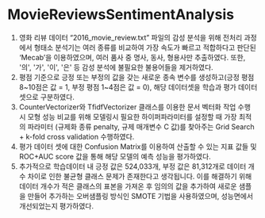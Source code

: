 # MovieReviewsSentimentAnalysis

1)	영화 리뷰 데이터 “2016_movie_review.txt” 파일의 감성 분석을 위해 전처리 과정에서 형태소 분석기는 여러 종류를 비교하여 가장 속도가 빠르고 적합하다고 판단된 ‘Mecab’을 이용하였으며, 여러 품사 중 명사, 동사, 형용사만 추출하였다. 또한, '의', '가', '이', '은' 등 감성 분석에 불필요한 불용어들을 제거하였다.
2)	평점 기준으로 긍정 또는 부정의 값을 갖는 새로운 종속 변수를 생성하고(긍정 평점 8~10점은 값 = 1, 부정 평점 1~4점은 값 = 0), 해당 데이터셋을 학습과 평가 데이터셋으로 구분하였다.
3)	CounterVectorizer와 TfidfVectorizer 클래스를 이용한 문서 벡터화 작업 수행 시 모형 성능 비교를 위해 모델링시 필요한 하이퍼파라미터를 설정할 때 가장 최적의 파라미터 (규제화 종류 penalty, 규제 매개변수 C 값)를 찾아주는 Grid Search + k-fold cross validation 수행하였다.
4)	평가 데이터 셋에 대한 Confusion Matrix를 이용하여 산출할 수 있는 지표 값들 및 ROC+AUC score 값을 통해 해당 모델의 예측 성능을 평가하였다.
5)	추가적으로 학습데이터 내 긍정 값은 524,033개, 부정 값은 81,312개로 데이터 개수 차이로 인한 불균형 클래스 문제가 존재한다고 생각됩니다. 이를 해결하기 위해 데이터 개수가 적은 클래스의 표본을 가져온 후 임의의 값을 추가하여 새로운 샘플을 만들어 추가하는 오버샘플링 방식인 SMOTE 기법을 사용하였으며, 성능면에서 개선되었는지 평가하였다.

